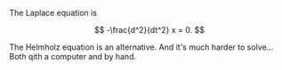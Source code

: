 The Laplace equation is

$$ -\frac{d^2}{dt^2} x = 0. $$

The Helmholz equation is an alternative.
And it's much harder to solve...
Both qith a computer and by hand.
